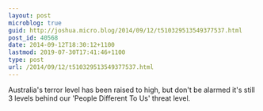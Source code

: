 ```yaml
---
layout: post
microblog: true
guid: http://joshua.micro.blog/2014/09/12/t510329513549377537.html
post_id: 40568
date: 2014-09-12T18:30:12+1100
lastmod: 2019-07-30T17:41:46+1100
type: post
url: /2014/09/12/t510329513549377537.html
---
```

Australia's terror level has been raised to high, but don't be alarmed it's still 3 levels behind our 'People Different To Us' threat level.
